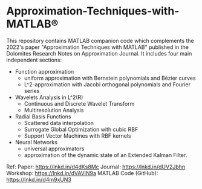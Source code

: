 # Approximation-Techniques-with-MATLAB®
This repository contains MATLAB companion code which complements the 2022's paper "Approximation Techniques with MATLAB" published in the Dolomites Research Notes on Approximation Journal. It includes four main independent sections:
- Function approximation
  - uniform approximation with Bernstein polynomials and Bézier curves
  - L^2-approximation with Jacobi orthogonal polynomials and Fourier series 
- Wavelets Analysis in L^2(R)
  - Continuous and Discrete Wavelet Transform 
  - Multiresolution Analysis
- Radial Basis Functions
  - Scattered data interpolation
  - Surrogate Global Optimization with cubic RBF
  - Support Vector Machines with RBF kernels
- Neural Networks 
  - universal approximators
  - approximation of the dynamic state of an Extended Kalman Filter.

Ref: 
Paper: https://lnkd.in/d4dKs8Mc
Journal: https://lnkd.in/dUV2Jbhn
Workshop: https://lnkd.in/dVAViN9a
MATLAB Code (GitHub): https://lnkd.in/d4m9xUN3
